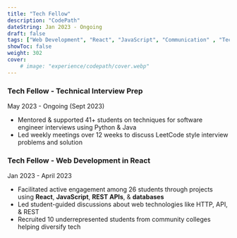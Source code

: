 ```yaml
---
title: "Tech Fellow"
description: "CodePath"
dateString: Jan 2023 - Ongoing
draft: false
tags: ["Web Development", "React", "JavaScript", "Communication" , "Technical Interview", "Java", "Technical Communication", "Leadership", "Data Structures"]
showToc: false
weight: 302
cover:
    # image: "experience/codepath/cover.webp"
--- 
```


### Tech Fellow - Technical Interview Prep
May 2023 - Ongoing (Sept 2023)
- Mentored & supported 41+ students on techniques for software engineer interviews using Python & Java
- Led weekly meetings over 12 weeks to discuss LeetCode style interview problems and solution


### Tech Fellow - Web Development in React 
Jan 2023 - April 2023
- Facilitated active engagement among 26 students through projects using **React**, **JavaScript**, **REST APIs**, & **databases**
- Led student-guided discussions about web technologies like HTTP, API, & REST 
- Recruited 10 underrepresented students from community colleges helping diversify tech
